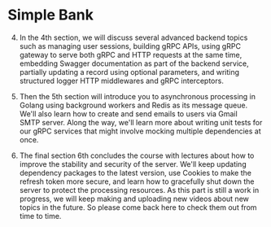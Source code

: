 
# Simple Bank


4. In the 4th section, we will discuss several advanced backend topics such as managing user sessions, building gRPC APIs, using gRPC gateway to serve both gRPC and HTTP requests at the same time, embedding Swagger documentation as part of the backend service, partially updating a record using optional parameters, and writing structured logger HTTP middlewares and gRPC interceptors.

5. Then the 5th section will introduce you to asynchronous processing in Golang using background workers and Redis as its message queue. We'll also learn how to create and send emails to users via Gmail SMTP server. Along the way, we'll learn more about writing unit tests for our gRPC services that might involve mocking multiple dependencies at once.

6. The final section 6th concludes the course with lectures about how to improve the stability and security of the server. We'll keep updating dependency packages to the latest version, use Cookies to make the refresh token more secure, and learn how to gracefully shut down the server to protect the processing resources. As this part is still a work in progress, we will keep making and uploading new videos about new topics in the future. So please come back here to check them out from time to time.







<!-- 
# win 开发环境配置

wsl --install

$ sudo apt-get update
$ sudo apt-get install make
$ apt-get install -y git
$ sudo apt-get install protobuf-compiler
$ sudo apt-get automove protobuf-compiler


缝缝补补
https://github.com/docker/for-win/issues/13318


```powershell
cd C:\Users\相升杰\Downloads
Start-Process "Docker Desktop Installer.exe" -Verb RunAs -Wait -ArgumentList "install --installation-dir=C:\Docker\"
```

docker general 设置

-->


<!-- 
# Postgres  

1. 表结构设计
https://dbdiagram.io/d，拉个图倒是不赖


2. 使用 Docker + Postgres

镜像管理
    
    拉取镜像
    docker pull <image>:<tag>

容器运行
    创建并运行容器
	docker run \
    --rm \
	--name <container_name> \
    -e <environment_variable> \ 
	-p <host_ports:container_ports> \
    -d <image>:<tag>

容器管理
    查看正在运行的容器
    docker ps
        
    查看所有容器
    docker ps -a
        
    查看容器日志
    docker logs <container_name_or_id>

    进入容器的控制台
    docker exec -it <container_name_or_id> <command> [args]

    停止正在运行的容器
    docker stop <container_name_or_id>

    启动容器
    docker start <container_name_or_id>

    删除容器
    docker rm <container_name_or_id>


镜像管理
    删除镜像
    docker rmi <image_name_or_id> 



3. 数据库迁移

文档 https://github.com/golang-migrate/migrate


$ migrate create -ext sql -dir db/migration -seq $(name) 
# 扩展名，后缀
# 路径
# 有序，前缀
# 文件名，填补中间 

$ migrate -path db/migration -database "$(DB_URL)" -verbose down 1
# 回滚上一次 1

$ migrate -path db/migration -database "$(DB_URL)" -verbose up 1
# 升级 1




4. sqlc 代码生成
Create
insert new records to the database

Read
select to search for records int the database

Update
change some fields of the records in the database

Delete
remove records from the database

文档 https://docs.sqlc.dev/en/latest/index.html

sqlc init 
sqlc generate


5. 编写单元测试

6. 事务

e.g. 转账 
    
    - 创建交易记录 
    - 创建账户 1 流水记录
    - 创建账户 2 流水记录
    - 更新账户 1 余额
    - 更新账户 2 余额


7. 死锁

业务上禁用外键，约束太搞了

begin;
set transaction isolation level read committed;
show transaction isolation level;
select * from accounts;
update accounts set balance = balance - 10 where id = 1 returning *;
commit;

隔离级别，以及读异常（脏读、幻读 ...）


 -->



<!-- 

# web [Gin]

1. 设计 RESTful 风格的 HTTP API 
各种输入，参数绑定参数校验

2. viper 加载配置文件（.env）
3. 自定义参数验证器
4. 新增用户表
5. 处理数据库错误（约束）
6. 安全加密（bcrypt）
7. 身份认证，jwt、paseto
8. 中间件（拦截器）
9. 授权（不是你的账户，不能看；不是你的账户，不能转账）
10. 管理用户会话
无状态 -> 有状态

 -->




<!-- 

1. 打包镜像

docker build -t simplebank:latest .
docker images


2. docker 网络
docker inspect <container_name_or_id>
docker network ls
docker network inspect bridge

创建一个网络
    docker network create <bank-network>

容器加入网络
    docker network connect bank-network <container_name_or_id>

 -->



<!-- 

# gRPC

1. 定义 proto 文件，并使用 protoc 生成 Go 代码
2. 实现 gRPC server，并测试，evans

    evans --host localhost --port 9090 -r repl
    show service
    call CreateUser 
    输入参数

3. grpc gateway
https://github.com/grpc-ecosystem/grpc-gateway


4. metadata 传递信息
grpc 为啥这么多子包


5. 参数校验（错误处理）

6. 可选参数（db 操作）
sql.NullString



50: 使用可选参数构建 gRPC 更新 API
51: 添加保护 gRPC API 的授权

 

52: 为 gRPC API 编写结构化日志

53: 如何在 Go 中编写 HTTP 日志记录器中间件

拦截器，打日志

 -->



<!-- 异步 [Asynq + Redis]

# Asynq + Redis


第5节: 使用后台工作者进行异步处理[ Asynq + Redis ]
54: 在 Go with Redis 和 Asynq 中实现后台 worker
55: 将异步 worker 集成到 Go web 服务器
56: 在 DB 事务中向 Redis 发送异步任务
57: 如何为 Go Asynq 工作者处理错误和打印日志
58: 稍微延迟一下可能对异步任务有好处
59: 如何通过 Gmail 发送电子邮件
60: 如何在 Go 中跳过测试，在 vscode 中配置测试标志
61: Go 中的电子邮件验证: 设计数据库并发送电子邮件
62: 在 Go 中实现电子邮件验证 API
63: 使用模拟 DB 和 Redis 对 gRPC API 进行单元测试
64: 如何测试需要身份验证的 gRPC API -->



<!-- 第6部分: 提高服务器的稳定性和安全性

1. 处理 db 错误，匹配 http 状态码（别啥都是 500）
2. docker-compose 启动不起来，那就多来几次


70: 在 Go 中实现以角色为基础的存取控制(RBAC) 

make new_migration name=add_role_to_users


-->

